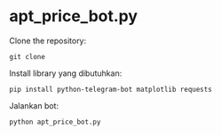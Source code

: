 # apt_price_bot.py

Clone the repository:

    git clone


Install library yang dibutuhkan:

    pip install python-telegram-bot matplotlib requests

Jalankan bot:    

    python apt_price_bot.py
